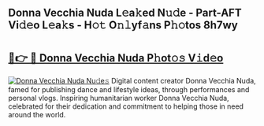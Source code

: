 ## Donna Vecchia Nuda L𝚎a𝚔ed N𝚞𝚍e - Part-AFT Vi𝚍𝚎o L𝚎a𝚔s - H𝚘𝚝 O𝚗𝚕yf𝚊ns P𝚑𝚘tos 8h7wy

# <h2><a href="http://kf646rw.oniu.top/?m=Donna+Vecchia+Nuda">🔗👉 🔴 Donna Vecchia Nuda P𝚑ot𝚘𝚜 V𝚒d𝚎o</a></h2>

[![Donna Vecchia Nuda Nu𝚍e𝚜](https://i.imgur.com/0qMVB7G.gif)](http://kf646rw.oniu.top/?m=Donna+Vecchia+Nuda)
Digital content creator Donna Vecchia Nuda, famed for publishing dance and lifestyle ideas, through performances and personal vlogs. Inspiring humanitarian worker Donna Vecchia Nuda, celebrated for their dedication and commitment to helping those in need around the world.  
